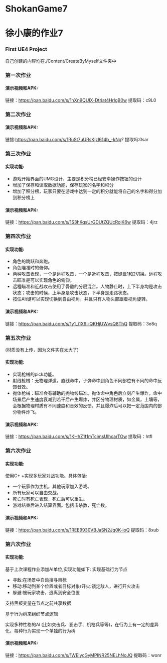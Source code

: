 # ShokanGame7
# 徐小康的作业7
### First UE4 Project
自己创建的内容均在./Content/CreateByMyself文件夹中

### 第一次作业
#### 演示视频和APK:
链接：https://pan.baidu.com/s/1hXn9QUlX-Dt4at4HrlgB0w 提取码：c9L0 

### 第二次作业
#### 演示视频和APK:
链接:https://pan.baidu.com/s/1RuSt7uURsKjzl614b_-kNg? 提取吗:0sar

### 第三次作业
#### 实现功能:
- 游戏开始界面的UMG设计，主要是积分榜已经安卓操作按钮的设计
- 增加了保存和读取数据功能，保存玩家的名字和积分
- 增加了积分榜，玩家只要在游戏中达到一定的积分就能将自己的名字和得分加到积分榜上
#### 演示视频和APK:
链接：https://pan.baidu.com/s/1S3hKqsUrGDUtZQUcRojK6w 提取码：4jrz 

### 第四次作业
#### 实现功能:
- 角色的跳跃和奔跑。
- 角色瞄准时的俯仰。
- 两种攻击表现，一个是远程攻击，一个是近程攻击，按键盘1和2切换。远程攻击瞄准是可以实现角色的俯仰。
- 远程瞄准和近战攻击使用了骨骼的分层混合。人物静止时，上下半身均是攻击状态；攻击的时候，上半身是攻击状态，下半身是走路状态。
- 按住Alt键可以实现切换到自由视角，并且只有人物头部跟着视角旋转。
#### 演示视频和APK:
链接：https://pan.baidu.com/s/1y1_i1X9l-QKHjUWvsQ8ThQ 提取码：3e8q 

### 第五次作业
(材质没有上传，因为文件实在太大了)
#### 实现功能:
- 实现枪械的pick功能。
- 射线枪械：无物理弹道，直线命中，子弹命中到角色不同部位有不同的命中反馈音效。
- 抛体枪械：瞄准会有辅助的抛物线瞄准。抛体命中角色后立刻产生爆炸，命中场景后产生速度衰减到若干后产生爆炸，并区分物理材质，如金属，土壤等，会根据物理材质有不同速度和音效的反馈，并且爆炸后可以把一定范围内的部分物件炸飞。
#### 演示视频和APK:
链接：https://pan.baidu.com/s/1KHhZ1f1mTcimsUlhcarTOw 提取码：htfl 

### 第六次作业
#### 实现功能:
使用C+ +实现多玩家对战功能。具体包括:
- 一个玩家作为主机，其他玩家加入游戏。
- 所有玩家可以自由交战。
- 死亡时有死亡表现，死亡后可以重生。
- 游戏结束后进入结算界面。包括击杀数，死亡数。
#### 演示视频和APK:
链接：https://pan.baidu.com/s/1REE9930VBJaSN2Jq0K-ioQ 提取码：8xub 

### 第六次作业
#### 实现功能:
基于上次课程作业添加AI单位,实现功能如下:
实现基础行为节点
- 寻敌:在场景中自动搜寻目标
- 移动:移动到某个位置或者目标对象r开火:锁定敌人，进行开火攻击
- 躲避:被玩家攻击，逃离到安全位置

支持黑板变量在节点之前共享数据

基于行为树来组织节点逻辑

实现多种性格的Al (比如突击兵、狙击手、机枪兵等等)，在行为上有一定的差异化，每种行为实现一个单独的行为树

#### 演示视频和APK:
链接：https://pan.baidu.com/s/1WEIycGyMPINR25NELhNoJQ 提取码：wonr 
